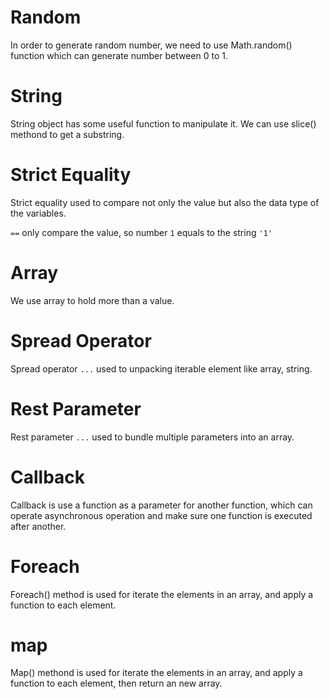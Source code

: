 # Random

In order to generate random number, we need to use Math.random() function which can generate number between 0 to 1.

# String

String object has some useful function to manipulate it. We can use slice() methond to get a substring.

# Strict Equality

Strict equality used to compare not only the value but also the data type of the variables.

`==` only compare the value, so number `1` equals to the string `'1'`

# Array

We use array to hold more than a value. 

# Spread Operator

Spread operator `...` used to unpacking iterable element like array, string.

# Rest Parameter

Rest parameter `...` used to bundle multiple parameters into an array.

# Callback

Callback is use a function as a parameter for another function, which can operate asynchronous operation and make sure one function is executed after another.

# Foreach

Foreach() method is used for iterate the elements in an array, and apply a function to each element.

# map

Map() methond is used for iterate the elements in an array, and apply a function to each element, then return an new array.